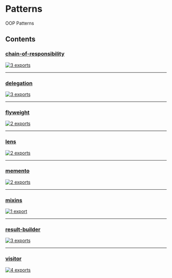 # Patterns

<!-- SUMMARY:START -->

OOP Patterns

<!-- SUMMARY:END -->

## Contents

<!-- TOC:START -->
### [chain-of-responsibility](https://github.com/JanMalch/ts-experiments/blob/master/src/patterns/chain-of-responsibility.ts)

[![3 exports](https://img.shields.io/badge/exports-3-blue)](https://github.com/JanMalch/ts-experiments/blob/master/src/patterns/chain-of-responsibility.ts)

---

### [delegation](https://github.com/JanMalch/ts-experiments/blob/master/src/patterns/delegation.ts)

[![3 exports](https://img.shields.io/badge/exports-3-blue)](https://github.com/JanMalch/ts-experiments/blob/master/src/patterns/delegation.ts)

---

### [flyweight](https://github.com/JanMalch/ts-experiments/blob/master/src/patterns/flyweight.ts)

[![2 exports](https://img.shields.io/badge/exports-2-blue)](https://github.com/JanMalch/ts-experiments/blob/master/src/patterns/flyweight.ts)

---

### [lens](https://github.com/JanMalch/ts-experiments/blob/master/src/patterns/lens.ts)

[![2 exports](https://img.shields.io/badge/exports-2-blue)](https://github.com/JanMalch/ts-experiments/blob/master/src/patterns/lens.ts)

---

### [memento](https://github.com/JanMalch/ts-experiments/blob/master/src/patterns/memento.ts)

[![2 exports](https://img.shields.io/badge/exports-2-blue)](https://github.com/JanMalch/ts-experiments/blob/master/src/patterns/memento.ts)

---

### [mixins](https://github.com/JanMalch/ts-experiments/blob/master/src/patterns/mixins.ts)

[![1 export](https://img.shields.io/badge/exports-1-blue)](https://github.com/JanMalch/ts-experiments/blob/master/src/patterns/mixins.ts)

---

### [result-builder](https://github.com/JanMalch/ts-experiments/blob/master/src/patterns/result-builder.ts)

[![3 exports](https://img.shields.io/badge/exports-3-blue)](https://github.com/JanMalch/ts-experiments/blob/master/src/patterns/result-builder.ts)

---

### [visitor](https://github.com/JanMalch/ts-experiments/blob/master/src/patterns/visitor.ts)

[![4 exports](https://img.shields.io/badge/exports-4-blue)](https://github.com/JanMalch/ts-experiments/blob/master/src/patterns/visitor.ts)
<!-- TOC:END -->
